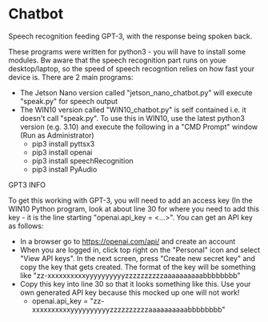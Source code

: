 # Chatbot
Speech recognition feeding GPT-3, with the response being spoken back.

These programs were written for python3 - you will have to install some modules. Bw aware that the speech recognition part runs on youe desktop/laptop, so the speed of speech recogntion relies on how fast your device is. 
There are 2 main programs:
 - The Jetson Nano version called "jetson_nano_chatbot.py" will execute "speak.py" for speech output
 - The WIN10 version called "WIN10_chatbot.py" is self contained i.e. it doesn't call "speak.py". To use this in WIN10, use the latest python3 version (e.g. 3.10) and execute the following in a "CMD Prompt" window (Run as Administrator)
   - pip3 install pyttsx3
   - pip3 install openai
   - pip3 install speechRecognition
   - pip3 install PyAudio

GPT3 INFO

To get this working with GPT-3, you will need to add an access key (In the WIN10 Python program, look at about line 30 for where you need to add this key - it is the line starting  "openai.api_key = <...>". You can get an API key as follows:
 - In a browser go to https://openai.com/api/ and create an account
 - When you are logged in, click top right on the "Personal" icon and select "View API keys". In the next screen, press "Create new secret key" and copy the key that gets created. The format of the key will be something like "zz-xxxxxxxxxxyyyyyyyyyyzzzzzzzzzzaaaaaaaaaabbbbbbbb" 
 - Copy this key into line 30 so that it looks something like this. Use your own generated API key because this mocked up one will not work! 
   - openai.api_key = "zz-xxxxxxxxxxyyyyyyyyyyzzzzzzzzzzaaaaaaaaaabbbbbbbb"
